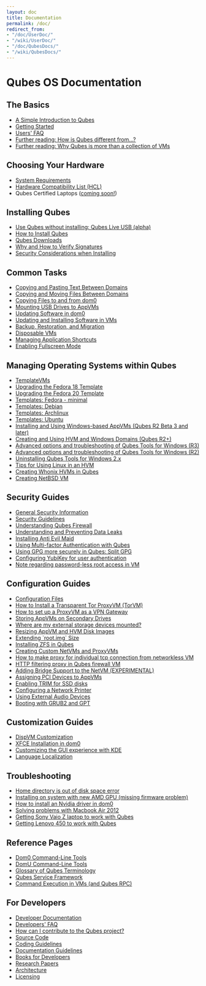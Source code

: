 ```yaml
---
layout: doc
title: Documentation
permalink: /doc/
redirect_from:
- "/doc/UserDoc/"
- "/wiki/UserDoc/"
- "/doc/QubesDocs/"
- "/wiki/QubesDocs/"
---
```


Qubes OS Documentation
======================

The Basics
----------
 *  [A Simple Introduction to Qubes](/intro/)
 *  [Getting Started](/doc/GettingStarted/)
 *  [Users' FAQ](/doc/UserFaq/)
 *  [Further reading: How is Qubes different from...?](http://blog.invisiblethings.org/2012/09/12/how-is-qubes-os-different-from.html)
 *  [Further reading: Why Qubes is more than a collection of VMs](http://www.invisiblethingslab.com/resources/2014/Software_compartmentalization_vs_physical_separation.pdf)


Choosing Your Hardware
----------------------
 *  [System Requirements](/doc/SystemRequirements/)
 *  [Hardware Compatibility List (HCL)](/hcl)
 *  Qubes Certified Laptops ([coming soon!](https://twitter.com/Puri_sm/status/644963433293717504))


Installing Qubes
----------------
 *  [Use Qubes without installing: Qubes Live USB (alpha)](https://groups.google.com/d/msg/qubes-users/IQdCEpkooto/iyMh3LuzCAAJ)
 *  [How to Install Qubes](/doc/InstallationGuide/)
 *  [Qubes Downloads](/downloads/)
 *  [Why and How to Verify Signatures](/doc/VerifyingSignatures/)
 *  [Security Considerations when Installing](/doc/InstallSecurity/)


Common Tasks
------------
 *  [Copying and Pasting Text Between Domains](/doc/CopyPaste/)
 *  [Copying and Moving Files Between Domains](/doc/CopyingFiles/)
 *  [Copying Files to and from dom0](/doc/CopyToDomZero/)
 *  [Mounting USB Drives to AppVMs](/doc/StickMounting/)
 *  [Updating Software in dom0](/doc/SoftwareUpdateDom0/)
 *  [Updating and Installing Software in VMs](/doc/SoftwareUpdateVM/)
 *  [Backup, Restoration, and Migration](/doc/BackupRestore/)
 *  [Disposable VMs](/doc/DisposableVms/)
 *  [Managing Application Shortcuts](/doc/ManagingAppVmShortcuts/)
 *  [Enabling Fullscreen Mode](/doc/FullScreenMode/)


Managing Operating Systems within Qubes
---------------------------------------
 *  [TemplateVMs](/doc/Templates/)
 *  [Upgrading the Fedora 18 Template](/doc/FedoraTemplateUpgrade18/)
 *  [Upgrading the Fedora 20 Template](/doc/FedoraTemplateUpgrade20/)
 *  [Templates: Fedora - minimal](/doc/Templates/FedoraMinimal/)
 *  [Templates: Debian](/doc/Templates/Debian/)
 *  [Templates: Archlinux](/doc/Templates/Archlinux/)
 *  [Templates: Ubuntu](/doc/Templates/Ubuntu/)
 *  [Installing and Using Windows-based AppVMs (Qubes R2 Beta 3 and later)](/doc/WindowsAppVms/)
 *  [Creating and Using HVM and Windows Domains (Qubes R2+)](/doc/HvmCreate/)
 *  [Advanced options and troubleshooting of Qubes Tools for Windows (R3)](/doc/WindowsTools3/)
 *  [Advanced options and troubleshooting of Qubes Tools for Windows (R2)](/doc/WindowsTools2/)
 *  [Uninstalling Qubes Tools for Windows 2.x](/doc/UninstallingWindowsTools2/)
 *  [Tips for Using Linux in an HVM](/doc/LinuxHVMTips/)
 *  [Creating Whonix HVMs in Qubes](https://www.whonix.org/wiki/Qubes)
 *  [Creating NetBSD VM](https://groups.google.com/group/qubes-devel/msg/4015c8900a813985)


Security Guides
---------------
 *  [General Security Information](/doc/QubesSecurity/)
 *  [Security Guidelines](/doc/SecurityGuidelines/)
 *  [Understanding Qubes Firewall](/doc/QubesFirewall/)
 *  [Understanding and Preventing Data Leaks](/doc/DataLeaks/)
 *  [Installing Anti Evil Maid](/doc/AntiEvilMaid/)
 *  [Using Multi-factor Authentication with Qubes](/doc/Multi-factorAuthentication/)
 *  [Using GPG more securely in Qubes: Split GPG](/doc/UserDoc/SplitGpg/)
 *  [Configuring YubiKey for user authentication](/doc/YubiKey/)
 *  [Note regarding password-less root access in VM](/doc/VMSudo/)


Configuration Guides
--------------------
 *  [Configuration Files](/doc/UserDoc/ConfigFiles/)
 *  [How to Install a Transparent Tor ProxyVM (TorVM)](/doc/UserDoc/TorVM/)
 *  [How to set up a ProxyVM as a VPN Gateway](/doc/VPN/)
 *  [Storing AppVMs on Secondary Drives](/doc/SecondaryStorage/)
 *  [Where are my external storage devices mounted?](/doc/ExternalDeviceMountPoint/)
 *  [Resizing AppVM and HVM Disk Images](/doc/ResizeDiskImage/)
 *  [Extending \`root.img\` Size](/doc/ResizeRootDiskImage/)
 *  [Installing ZFS in Qubes](/doc/ZFS/)
 *  [Creating Custom NetVMs and ProxyVMs](http://theinvisiblethings.blogspot.com/2011/09/playing-with-qubes-networking-for-fun.html)
 *  [How to make proxy for individual tcp connection from networkless VM](https://groups.google.com/group/qubes-devel/msg/4ca950ab6d7cd11a)
 *  [HTTP filtering proxy in Qubes firewall VM](https://groups.google.com/group/qubes-devel/browse_thread/thread/5252bc3f6ed4b43e/d881deb5afaa2a6c#39c95d63fccca12b)
 *  [Adding Bridge Support to the NetVM (EXPERIMENTAL)](/doc/NetworkBridgeSupport/)
 *  [Assigning PCI Devices to AppVMs](/doc/AssigningDevices/)
 *  [Enabling TRIM for SSD disks](/doc/DiskTRIM/)
 *  [Configuring a Network Printer](/doc/NetworkPrinter/)
 *  [Using External Audio Devices](/doc/ExternalAudio/)
 *  [Booting with GRUB2 and GPT](https://groups.google.com/group/qubes-devel/browse_thread/thread/e4ac093cabd37d2b/d5090c20d92c4128#d5090c20d92c4128)


Customization Guides
--------------------
 *  [DispVM Customization](/doc/UserDoc/DispVMCustomization/)
 *  [XFCE Installation in dom0](/doc/UserDoc/XFCE/)
 *  [Customizing the GUI experience with KDE](https://groups.google.com/d/topic/qubes-users/KhfzF19NG1s/discussion)
 *  [Language Localization](/doc/LanguageLocalization/)


Troubleshooting
---------------
 *  [Home directory is out of disk space error](/doc/OutOfmemory/)
 *  [Installing on system with new AMD GPU (missing firmware problem)](https://groups.google.com/group/qubes-devel/browse_thread/thread/e27a57b0eda62f76)
 *  [How to install an Nvidia driver in dom0](/doc/InstallNvidiaDriver/)
 *  [Solving problems with Macbook Air 2012](https://groups.google.com/group/qubes-devel/browse_thread/thread/b8b0d819d2a4fc39/d50a72449107ab21#8a9268c09d105e69)
 *  [Getting Sony Vaio Z laptop to work with Qubes](/doc/SonyVaioTinkering/)
 *  [Getting Lenovo 450 to work with Qubes](/doc/Lenovo450Tinkering/)


Reference Pages
---------------
 *  [Dom0 Command-Line Tools](/doc/DomZeroTools/)
 *  [DomU Command-Line Tools](/doc/VmTools/)
 *  [Glossary of Qubes Terminology](/doc/Glossary/)
 *  [Qubes Service Framework](/doc/QubesService/)
 *  [Command Execution in VMs (and Qubes RPC)](/doc/Qrexec/)


For Developers
--------------
 *  [Developer Documentation](/doc/SystemDoc/)
 *  [Developers' FAQ](/doc/DevelFaq/)
 *  [How can I contribute to the Qubes project?](/doc/ContributingHowto/)
 *  [Source Code](/doc/SourceCode/)
 *  [Coding Guidelines](/doc/CodingStyle/)
 *  [Documentation Guidelines](/doc/doc-guidelines/)
 *  [Books for Developers](/doc/DevelBooks/)
 *  [Research Papers](/doc/QubesResearch/)
 *  [Architecture](/doc/QubesArchitecture/)
 *  [Licensing](/doc/QubesLicensing/)
